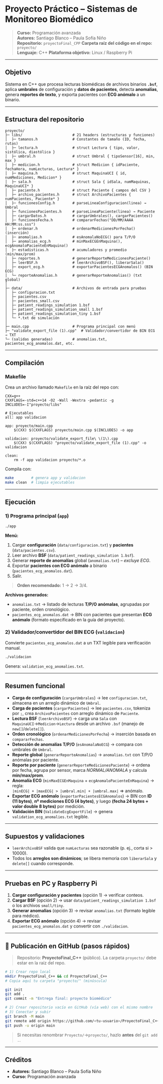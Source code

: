 # Proyecto Práctico – Sistemas de Monitoreo Biomédico

> **Curso:** Programación avanzada  
> **Autores:** Santiago Blanco – Paula Sofía Niño  
> **Repositorio:** `proyectoFinal_CPP` 
> **Carpeta raíz del código en el repo:** `proyecto/`  
> **Lenguaje:** C++ 
> **Plataforma objetivo:** Linux / Raspberry Pi

---

## Objetivo
Sistema en C++ que procesa lecturas biomédicas de archivos binarios **`.bsf`**, aplica **umbrales** de configuración y **datos de pacientes**, detecta **anomalías**, genera **reportes de texto**, y exporta pacientes con **ECG anómalo** a un binario.

---

## Estructura del repositorio

```
proyecto/
├─ libs/                       # 21 headers (estructuras y funciones)
│  ├─ tamanos.h                # Constantes de tamaño (ID, fecha, rutas)
│  ├─ lectura.h                # struct Lectura { tipo, valor, sistólica, diastólica }
│  ├─ umbral.h                 # struct Umbral { tipoSensor[16], min, max }
│  ├─ medicion.h               # struct Medicion { idPaciente, fechaHora, numLecturas, Lectura* }
│  ├─ maquina.h                # struct MaquinaUCI { id, numMediciones, Medicion* }
│  ├─ sala.h                   # struct Sala { idSala, numMaquinas, MaquinaUCI* }
│  ├─ paciente.h               # struct Paciente { campos del CSV }
│  ├─ archivo_pacientes.h      # struct ArchivoPacientes { numPacientes, Paciente* }
│  ├─ funcionesConfig.h        # parseLineaConfiguracion(linea) → Umbral
│  ├─ funcionesPacientes.h     # parseLineaPaciente(linea) → Paciente
│  ├─ cargarDatos.h            # cargarUmbrales(), cargarPacientes()
│  ├─ funcionesFecha.h         # compararFechas("DD/MM/AAAA HH:MM:ss.sss")
│  ├─ ordenar.h                # ordenarMedicionesPorFecha() (inserción)
│  ├─ anomalias.h              # esAnomalaNoECG() para T/P/O
│  ├─ anomalias_ecg.h          # minMaxECGEnMaquina(), ecgAnomaloPacienteEnMaquina()
│  ├─ estadisticas.h           # acumuladores y promedio (min/max/prom)
│  ├─ reportes.h               # generarReporteMedicionesPaciente()
│  ├─ leerBSF.h                # leerArchivoBSF(), liberarSala()
│  ├─ export_ecg.h             # exportarPacientesECGAnomalos() (BIN ECG)
│  └─ reporteAnomalias.h       # generarReporteAnomalias() (txt global)
│
├─ data/                       # Archivos de entrada para pruebas
│  ├─ configuracion.txt
│  ├─ pacientes.csv
│  ├─ pacientes_small.csv
│  ├─ patient_readings_simulation 1.bsf
│  ├─ patient_readings_simulation_small 1.bsf
│  ├─ patient_readings_simulation_tiny 1.bsf
│  └─ *.txt de simulación
│
├─ main.cpp                    # Programa principal con menú
├─ "validate_export_file (1).cpp"  # Validador/convertidor de BIN ECG → TXT
└─ (salidas generadas)         # anomalias.txt, pacientes_ecg_anomalos.dat, etc.
```
---

## Compilación

### Makefile
Crea un archivo llamado `Makefile` en la raíz del repo con:

```make
CXX=g++
CXXFLAGS=-std=c++14 -O2 -Wall -Wextra -pedantic -g
INCLUDES=-I"proyecto/libs"

# Ejecutables
all: app validacion

app: proyecto/main.cpp
	$(CXX) $(CXXFLAGS) proyecto/main.cpp $(INCLUDES) -o app

validacion: proyecto/validate_export_file\ \(1\).cpp
	$(CXX) $(CXXFLAGS) "proyecto/validate_export_file (1).cpp" -o validacion

clean:
	rm -f app validacion proyecto/*.o
```

Compila con:
```bash
make        # genera app y validacion
make clean  # limpia ejecutables
```

---

## Ejecución

### 1) Programa principal (`app`)
```bash
./app
```
**Menú:**
1. Cargar **configuración** (`data/configuracion.txt`) y **pacientes** (`data/pacientes.csv`).  
2. Leer archivo **BSF** (`data/patient_readings_simulation 1.bsf`).  
3. Generar **reporte de anomalías** global (`anomalias.txt`) – *excluye ECG*.
4. Exportar **pacientes con ECG anómalo** a binario (`pacientes_ecg_anomalos.dat`).
0. Salir.

> **Orden recomendado:** 1 → 2 → 3/4.  

**Archivos generados:**
- `anomalias.txt` → listado de lecturas **T/P/O anómalas**, agrupadas por paciente, orden cronológico.
- `pacientes_ecg_anomalos.dat` → BIN con pacientes que presentan **ECG anómalo** (formato especificado en la guía del proyecto).

### 2) Validador/convertidor del BIN ECG (`validacion`)
Convierte `pacientes_ecg_anomalos.dat` a un TXT legible para verificación manual.

```bash
./validacion
```
Genera: `validation_ecg_anomalies.txt`.

---

## Resumen funcional
- **Carga de configuración** (`cargarUmbrales`) → lee `configuracion.txt`, almacena en un arreglo dinámico de `Umbral`.
- **Carga de pacientes** (`cargarPacientes`) → lee `pacientes.csv`, tokeniza por `;`, crea `ArchivoPacientes` con arreglo dinámico de `Paciente`.
- **Lectura BSF** (`leerArchivoBSF`) → carga una `Sala` con `MaquinaUCI`→`Medicion`→`Lectura` desde un archivo `.bsf` (manejo de `new[]`/`delete[]`).
- **Orden cronológico** (`ordenarMedicionesPorFecha`) → inserción basada en `compararFechas`.
- **Detección de anomalías T/P/O** (`esAnomalaNoECG`) → compara con umbrales de `Umbral`.
- **Reporte global** (`generarReporteAnomalias`) → `anomalias.txt` con T/P/O anómalas por paciente.
- **Reporte por paciente** (`generarReporteMedicionesPaciente`) → ordena por fecha, agrupa por sensor, marca *NORMAL/ANOMALA* y calcula **min/max/prom**.
- **Anomalía ECG** (`minMaxECGEnMaquina` + `ecgAnomaloPacienteEnMaquina`) → regla:  
  `|minECG| + |maxECG| > |umbral.min| + |umbral.max|`  ⇒ anómalo.
- **Exportar ECG anómalo** (`exportarPacientesECGAnomalos`) → BIN con **ID (11 bytes)**, **nº mediciones ECG (4 bytes)**, y luego **(fecha 24 bytes + valor double 8 bytes)** por medición.
- **Validación BIN** (`ValidateEcgExportFile`) → genera `validation_ecg_anomalies.txt` legible.

---

## Supuestos y validaciones
- `leerArchivoBSF` valida que `numLecturas` sea razonable (p. ej., corta si > 10000).
- Todos los **arreglos son dinámicos**; se libera memoria con `liberarSala` y `delete[]` cuando corresponde.

---

## Pruebas en PC y Raspberry Pi
1. **Cargar configuración y pacientes** (opción 1) → verificar conteos.
2. **Cargar BSF** (opción 2) → usar `data/patient_readings_simulation 1.bsf` o los archivos `small/tiny`.
3. **Generar anomalias** (opción 3) → revisar `anomalias.txt` (formato legible para médico).
4. **Exportar ECG anómalo** (opción 4) → revisar `pacientes_ecg_anomalos.dat` y convertir con `./validacion`.

---

## 🚀 Publicación en GitHub (pasos rápidos)
> Repositorio: **ProyectoFinal_C++** (público). La carpeta `proyecto/` debe estar en la raíz del repo.

```bash
# 1) Crear repo local
mkdir ProyectoFinal_C++ && cd ProyectoFinal_C++
# Copia aquí tu carpeta "proyecto/" (minúscula)

git init
git add .
git commit -m "Entrega final: proyecto biomédico"

# 2) Crear repositorio vacío en GitHub (vía web) con el mismo nombre
# 3) Conectar y subir
git branch -M main
git remote add origin https://github.com/<tu-usuario>/ProyectoFinal_C++.git
git push -u origin main
```

> Si necesitas renombrar `Proyecto/`→`proyecto/`, hazlo **antes** del `git add .`.

---

## Créditos
- **Autores:** Santiago Blanco – Paula Sofía Niño  
- **Curso:** Programación avanzada
